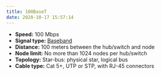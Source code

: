 ```yaml
---
title: 100BaseT
date: 2020-10-17 15:57:14
---
```


* **Speed:** 100 Mbps
* **Signal type:** [Baseband](2020-10-17--16-01-02Z--baseband.md)
* **Distance:** 100 meters between the hub/switch and node
* **Node limit:** No more than 1024 nodes per hub/switch
* **Topology:** Star-bus: physical star, logical bus
* **Cable type:** Cat 5+, UTP or STP, with RJ-45 connectors
